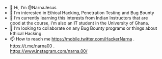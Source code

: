 - 👋 Hi, I’m @NarnaJesus
- 👀 I’m interested in Ethical Hacking, Penetration Testing and Bug Bounty
- 🌱 I’m currently learning this interests from Indian Instructors that are good at the course, i'm also an IT student in the University of Ghana.
- 💞️ I’m looking to collaborate on any Bug Bounty programs or things about Ethical Hacking.
- 📫 How to reach me 
https://mobile.twitter.com/HackerNarna .   
   https://t.me/narna00  .  
   https://www.instagram.com/narna.00/

<!---
NarnaJesus/NarnaJesus is a ✨ special ✨ repository because its `README.md` (this file) appears on your GitHub profile.
You can click the Preview link to take a look at your changes.
--->
